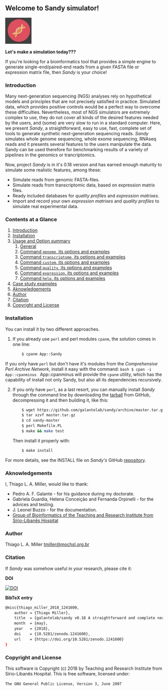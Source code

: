 ## Welcome to Sandy simulator! ##

![logo.png](img/sandy_logo.png)

**Let's make a simulation today???**

If you're looking for a bioinformatics tool that provides a simple engine to generate
single-end/paired-end reads from a given FASTA file or expression matrix file,
then *Sandy* is your choice!



### Introduction ###

Many next-generation sequencing (NGS) analyses rely on hypothetical
models and principles that are not precisely satisfied in practice. Simulated
data, which provides positive controls would be a perfect way to overcome
these difficulties. Nevertheless, most of NGS simulators are extremely
complex to use, they do not cover all kinds of the desired features needed by
the users, and (some) are very slow to run in a standard computer. Here, we
present *Sandy*, a straightforward, easy to use, fast, complete set of tools to
generate synthetic next-generation sequencing reads. *Sandy* simulates
whole genome sequencing, whole exome sequencing, RNAseq reads and it
presents several features to the users manipulate the data. Sandy can be
used therefore for benchmarking results of a variety of pipelines in the
genomics or trancriptomics.

Now, project *Sandy* is in it's 0.18 version and has earned enough maturity to
simulate some realistic features, among these:
* Simulate reads from genomic FASTA-files.
* Simulate reads from transcriptomic data, based on expression matrix files.
* Ready included databases for *quality profiles* and *expression matrixes*.
* Import and record your own *expression matrixes* and *quality profiles* to
simulate real experimental data.



### Contents at a Glance ###

1. [Introduction](#introduction)
2. [Installation](#installation)
3. [Usage and Option summary](usage.md#usage-and-option-summary)
	1. [General](usage.md#general-syntax)
    2. [Command `genome`, its options and examples](usage.md#the-genome-command)
    3. [Command `transcriptome`, its options and examples](usage.md#the-transcriptome-command)
    4. [Command `custom`, its options and examples](usage.md#the-custom-command)
    5. [Command `quality`, its options and examples](usage.md#the-quality-command)
    6. [Command `expression`, its options and examples](usage.md#the-expression-command)
    7. [Command `help`, its options and examples](usage.md#the-help-command)
4. [Case study examples](case.md#case-study-examples)
5. [Aknowledgements](#aknowledgements)
6. [Author](#author)
7. [Citation](#citation)
8. [Copyright and License](#copyright-and-license)



### Installation ###

You can install it by two different approaches.

1. If you already use `perl` and perl modules `cpanm`, the solution comes
in one line:
	```bash
		$ cpanm App::Sandy
	```
If you only have `perl` but don't have it's modules from the *Comprehensive
Perl Archive Network*, install it easy with the command:
	```bash
		$ cpan -i App::cpanminus
	```
	App::cpanminus will provide the `cpanm` utility, which has the capability of
	install not only Sandy, but also all its dependencies recursively.

2. If you only have `perl`, as a last resort, you can manually install *Sandy*
through the command line by downloading the [tarball](https://github.com/galantelab/sandy/archive/master.tar.gz)
from GitHub, decompressing it and then building it, like this:
	```bash
		$ wget https://github.com/galantelab/sandy/archive/master.tar.gz
		$ tar xzvf master.tar.gz
		$ cd sandy-master
		$ perl Makefile.PL
		$ make && make test
	```
	Then install it properly with:
	```bash
		$ make install
	```

For more details, see the INSTALL file on *Sandy's* GitHub [repository](https://github.com/galantelab/sandy).



### Aknowledgements ###

I, Thiago L. A. Miller, would like to thank:

* Pedro A. F. Galante - for his guidance during my doctorate.
* Gabriela Guardia, Helena Conceição and Fernanda Orpinelli - for the advices
and testing.
* J. Leonel Buzzo - for the documentation.
* [Group of Bioinformatics of the Teaching and Research Institute from Sírio-Libanês Hospital](https://www.bioinfo.mochsl.org.br/)



### Author ###

Thiago L. A. Miller
[<tmiller@mochsl.org.br>](tmiller@mochsl.org.br)



### Citation ###

If *Sandy* was somehow useful in your research, please cite it:

**DOI**

[![DOI](https://zenodo.org/badge/DOI/10.5281/zenodo.1241587.svg)](https://doi.org/10.5281/zenodo.1241587)


**BibTeX entry**
```bash
@misc{thiago_miller_2018_1241600,
	author = {Thiago Miller},
	title  = {galantelab/sandy v0.18 A straightforward and complete next-generation sequencing read simulator},
	month  = {may},
	year   = {2018},
	doi    = {10.5281/zenodo.1241600},
	url    = {https://doi.org/10.5281/zenodo.1241600}
}
```



### Copyright and License ###

This software is Copyright (c) 2018 by Teaching and Research Institute from Sírio-Libanês Hospital.
This is free software, licensed under:

`The GNU General Public License, Version 3, June 2007`
